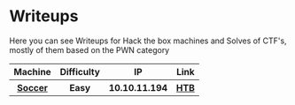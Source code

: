 # Writeups

Here you can see Writeups for Hack the box machines and Solves of CTF's, mostly of them based on the PWN category 

<table>
  <tr>
    <th>Machine</th>
    <th>Difficulty</th>
    <th>IP</th>
    <th>Link</th>
  </tr>
  <tr>
    <th><a href="https://github.com/Wanasgheo/Writeups/tree/main/HackTheBox/Machines/Soccer" target="_BLANK">Soccer</a></th>
    <th>Easy</th>
    <th>10.10.11.194</th>
    <th><a href="https://app.hackthebox.com/machines/519" target="_BLANK"> HTB</th>
  </tr>
</table>
